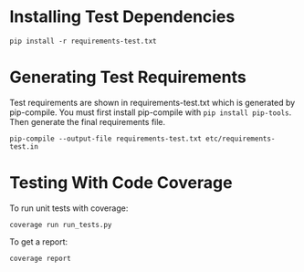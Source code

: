 # Installing Test Dependencies

`pip install -r requirements-test.txt`

# Generating Test Requirements
Test requirements are shown in requirements-test.txt which is generated by pip-compile. You must first install pip-compile with `pip install pip-tools`. Then generate the final requirements file.

`pip-compile --output-file requirements-test.txt etc/requirements-test.in`

# Testing With Code Coverage

To run unit tests with coverage:

`coverage run run_tests.py`

To get a report:

`coverage report`

